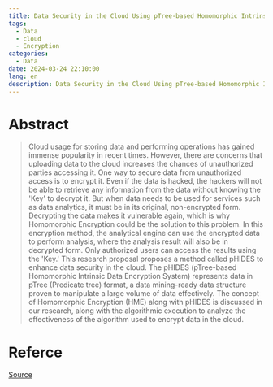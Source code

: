 ```yaml
---
title: Data Security in the Cloud Using pTree-based Homomorphic Intrinsic Data Encryption System
tags:
  - Data
  - cloud
  - Encryption
categories:
  - Data
date: 2024-03-24 22:10:00
lang: en
description: Data Security in the Cloud Using pTree-based Homomorphic Intrinsic Data Encryption System
---
```

# Abstract
> Cloud usage for storing data and performing operations has gained immense
popularity in recent times. However, there are concerns that uploading data to the cloud
increases the chances of unauthorized parties accessing it. One way to secure data from
unauthorized access is to encrypt it. Even if the data is hacked, the hackers will not be
able to retrieve any information from the data without knowing the 'Key' to decrypt it.
But when data needs to be used for services such as data analytics, it must be in its
original, non-encrypted form. Decrypting the data makes it vulnerable again, which is
why Homomorphic Encryption could be the solution to this problem. In this encryption
method, the analytical engine can use the encrypted data to perform analysis, where the
analysis result will also be in decrypted form. Only authorized users can access the results
using the 'Key.' This research proposal proposes a method called pHIDES to enhance
data security in the cloud. The pHIDES (pTree-based Homomorphic Intrinsic Data
Encryption System) represents data in pTree (Predicate tree) format, a data mining-ready
data structure proven to manipulate a large volume of data effectively. The concept of
Homomorphic Encryption (HME) along with pHIDES is discussed in our research, along
with the algorithmic execution to analyze the effectiveness of the algorithm used to
encrypt data in the cloud.

# Referce

[Source](https://scholar.google.com/scholar_url?url=https://arxiv.org/pdf/2403.14428&hl=en&sa=X&d=6791272166776795443&ei=EJj_ZfruLLbBy9YP8Ke5-AQ&scisig=AFWwaeablhCwa9Efr4pbvt_yEJSN&oi=scholaralrt&hist=ciKeCOwAAAAJ:834590191180413770:AFWwaeb9nsyAuF7o813rxC-HXxfa&html=&pos=1&folt=cit)
